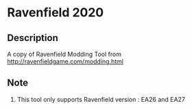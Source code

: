 # Ravenfield 2020

## Description
A copy of Ravenfield Modding Tool from http://ravenfieldgame.com/modding.html

## Note
1. This tool only supports Ravenfield version : EA26 and EA27

